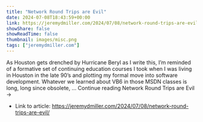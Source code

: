```yaml
---
title: "Network Round Trips are Evil"
date: 2024-07-08T18:43:59+00:00
link: https://jeremydmiller.com/2024/07/08/network-round-trips-are-evil/
showShare: false
showReadTime: false
thumbnail: images/misc.png
tags: ["jeremydmiller.com"]
---
```

As Houston gets drenched by Hurricane Beryl as I write this, I’m reminded of a formative set of continuing education courses I took when I was living in Houston in the late 90’s and plotting my formal move into software development. Whatever we learned about VB6 in those MSDN classes is long, long since obsolete, … Continue reading Network Round Trips are Evil →

- Link to article: https://jeremydmiller.com/2024/07/08/network-round-trips-are-evil/